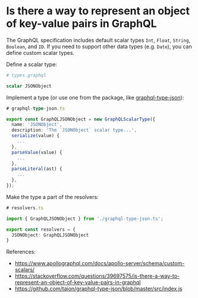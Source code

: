 # Is there a way to represent an object of key-value pairs in GraphQL

The GraphQL specification includes default scalar types `Int`, `Float`, `String`, `Boolean`, and `ID`. If you need to support other data types (e.g. `Date`), you can define custom scalar types.

Define a scalar type:

```graphql
# types.graphql

scalar JSONObject
```

Implement a type (or use one from the package, like [graphql-type-json](https://github.com/taion/graphql-type-json/blob/master/src/index.js)):

```typescript
# graphql-type-json.ts

export const GraphQLJSONObject = new GraphQLScalarType({
  name: 'JSONObject',
  description: 'The `JSONObject` scalar type...',
  serialize(value) {
    ...
  },
  parseValue(value) {
    ...
  },
  parseLiteral(ast) {
    ...
  },
});
```

Make the type a part of the resolvers:

```typescript
# resolvers.ts

import { GraphQLJSONObject } from './graphql-type-json.ts';

export const resolvers = {
  JSONObject: GraphQLJSONObject
}
```

References:
* https://www.apollographql.com/docs/apollo-server/schema/custom-scalars/
* https://stackoverflow.com/questions/39697575/is-there-a-way-to-represent-an-object-of-key-value-pairs-in-graphql
* https://github.com/taion/graphql-type-json/blob/master/src/index.js